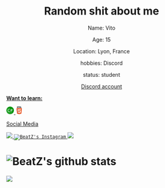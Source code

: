 <p align="center">
<a>

</p>
<div class="display">
<h1 style="text-align: center;" align="center"> Random shit about me </h1>
<p style="text-align: center;"align="center">Name: Vito </p></a>
<p style="text-align: center;"align="center">Age: 15<br></p>
<p style="text-align: center;"align="center">Location: Lyon, France</p></a>
<p style="text-align: center;"align="center">hobbies: Discord<br></p>
<p style="text-align: center;"align="center">status: student<br></p>
<a href="https://discord.com/users/773630534030721044"> <p style="text-align: center;"align="center">Discord account<br></p></>



**Want to learn:**

<code><img height="20" src="https://raw.githubusercontent.com/github/explore/80688e429a7d4ef2fca1e82350fe8e3517d3494d/topics/csharp/csharp.png"></code>
<code><img height="20" src="https://raw.githubusercontent.com/github/explore/80688e429a7d4ef2fca1e82350fe8e3517d3494d/topics/html/html.png"></code>

Social Media

<a href="https://www.youtube.com/channel/UCy6Izg7tkqxbd02CArX3Usw?view_as=subscriber">
  <code><img  height="20" src="https://s.ytimg.com/yts/img/favicon_144-vfliLAfaB.png"></code>
</a>
<a href="https://www.instagram.com/beatzwrld/">
  <code><img alt="BeatZ's Instagram" height="20" src="https://www.instagram.com/static/images/ico/favicon-192.png/68d99ba29cc8.png"></code>
<a href="https://discord.gg/mHZtGA5">
  <code><img height="20" src="https://discord.com/assets/07dca80a102d4149e9736d4b162cff6f.ico"></code>
</a>
</a>
<br>

# ![BeatZ's github stats](https://github-readme-stats.vercel.app/api?username=notBeatZ&show_icons=true&theme=tokyonight)
<a href="https://github.com/notBeatZ?tab=repositories">
  <img align="center" src="https://github-readme-stats.vercel.app/api/top-langs/?username=notBeatZ&layout=compact&show_icons=true&&theme=tokyonight" />

